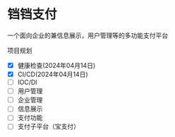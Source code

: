 # 铛铛支付

一个面向企业的兼信息展示，用户管理等的多功能支付平台

项目规划

- [x] 健康检查(2024年04月14日)
- [x] CI/CD(2024年04月14日)
- [ ] IOC/DI
- [ ] 用户管理
- [ ] 企业管理
- [ ] 信息展示
- [ ] 支付功能
- [ ] 支付子平台（宝支付）
